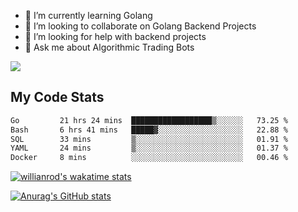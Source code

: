 
- 🌱 I’m currently learning Golang
- 👯 I’m looking to collaborate on Golang Backend Projects
- 🤔 I’m looking for help with backend projects
- 💬 Ask me about Algorithmic Trading Bots

![](https://github-profile-trophy.vercel.app/?username=kevinbarrero)

## My Code Stats

<!--START_SECTION:waka-->

```txt
Go         21 hrs 24 mins  ██████████████████▒░░░░░░   73.25 %
Bash       6 hrs 41 mins   █████▓░░░░░░░░░░░░░░░░░░░   22.88 %
SQL        33 mins         ▒░░░░░░░░░░░░░░░░░░░░░░░░   01.91 %
YAML       24 mins         ▒░░░░░░░░░░░░░░░░░░░░░░░░   01.37 %
Docker     8 mins          ░░░░░░░░░░░░░░░░░░░░░░░░░   00.46 %
```

<!--END_SECTION:waka-->

[![willianrod's wakatime stats](https://github-readme-stats.vercel.app/api/wakatime?username=holdandup&layout=compact&theme=react&custom_title=Wakatime%20All%20Time%20Stats&langs_count=8)](https://github.com/anuraghazra/github-readme-stats)

[![Anurag's GitHub stats](https://github-readme-stats.vercel.app/api?username=Kevinbarrero)](https://github.com/anuraghazra/github-readme-stats)




